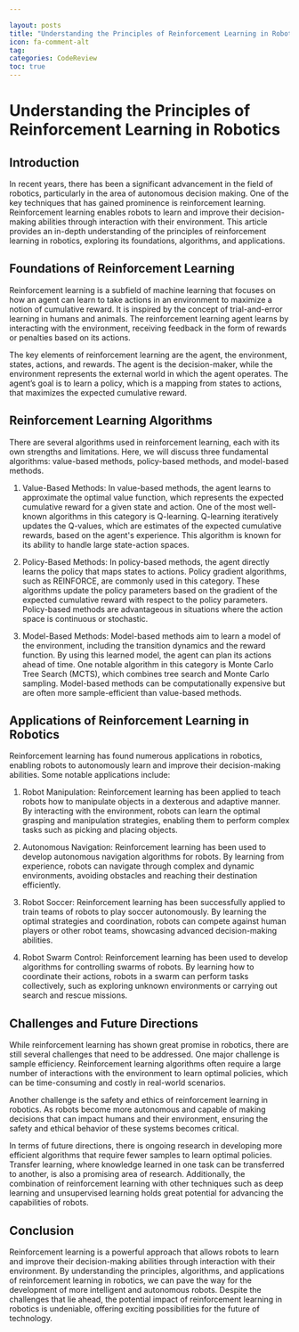 ```yaml
---

layout: posts
title: "Understanding the Principles of Reinforcement Learning in Robotics"
icon: fa-comment-alt
tag:      
categories: CodeReview
toc: true
---
```




# Understanding the Principles of Reinforcement Learning in Robotics

## Introduction

In recent years, there has been a significant advancement in the field of robotics, particularly in the area of autonomous decision making. One of the key techniques that has gained prominence is reinforcement learning. Reinforcement learning enables robots to learn and improve their decision-making abilities through interaction with their environment. This article provides an in-depth understanding of the principles of reinforcement learning in robotics, exploring its foundations, algorithms, and applications.

## Foundations of Reinforcement Learning

Reinforcement learning is a subfield of machine learning that focuses on how an agent can learn to take actions in an environment to maximize a notion of cumulative reward. It is inspired by the concept of trial-and-error learning in humans and animals. The reinforcement learning agent learns by interacting with the environment, receiving feedback in the form of rewards or penalties based on its actions.

The key elements of reinforcement learning are the agent, the environment, states, actions, and rewards. The agent is the decision-maker, while the environment represents the external world in which the agent operates. The agent’s goal is to learn a policy, which is a mapping from states to actions, that maximizes the expected cumulative reward.

## Reinforcement Learning Algorithms

There are several algorithms used in reinforcement learning, each with its own strengths and limitations. Here, we will discuss three fundamental algorithms: value-based methods, policy-based methods, and model-based methods.

1. Value-Based Methods: In value-based methods, the agent learns to approximate the optimal value function, which represents the expected cumulative reward for a given state and action. One of the most well-known algorithms in this category is Q-learning. Q-learning iteratively updates the Q-values, which are estimates of the expected cumulative rewards, based on the agent's experience. This algorithm is known for its ability to handle large state-action spaces.

2. Policy-Based Methods: In policy-based methods, the agent directly learns the policy that maps states to actions. Policy gradient algorithms, such as REINFORCE, are commonly used in this category. These algorithms update the policy parameters based on the gradient of the expected cumulative reward with respect to the policy parameters. Policy-based methods are advantageous in situations where the action space is continuous or stochastic.

3. Model-Based Methods: Model-based methods aim to learn a model of the environment, including the transition dynamics and the reward function. By using this learned model, the agent can plan its actions ahead of time. One notable algorithm in this category is Monte Carlo Tree Search (MCTS), which combines tree search and Monte Carlo sampling. Model-based methods can be computationally expensive but are often more sample-efficient than value-based methods.

## Applications of Reinforcement Learning in Robotics

Reinforcement learning has found numerous applications in robotics, enabling robots to autonomously learn and improve their decision-making abilities. Some notable applications include:

1. Robot Manipulation: Reinforcement learning has been applied to teach robots how to manipulate objects in a dexterous and adaptive manner. By interacting with the environment, robots can learn the optimal grasping and manipulation strategies, enabling them to perform complex tasks such as picking and placing objects.

2. Autonomous Navigation: Reinforcement learning has been used to develop autonomous navigation algorithms for robots. By learning from experience, robots can navigate through complex and dynamic environments, avoiding obstacles and reaching their destination efficiently.

3. Robot Soccer: Reinforcement learning has been successfully applied to train teams of robots to play soccer autonomously. By learning the optimal strategies and coordination, robots can compete against human players or other robot teams, showcasing advanced decision-making abilities.

4. Robot Swarm Control: Reinforcement learning has been used to develop algorithms for controlling swarms of robots. By learning how to coordinate their actions, robots in a swarm can perform tasks collectively, such as exploring unknown environments or carrying out search and rescue missions.

## Challenges and Future Directions

While reinforcement learning has shown great promise in robotics, there are still several challenges that need to be addressed. One major challenge is sample efficiency. Reinforcement learning algorithms often require a large number of interactions with the environment to learn optimal policies, which can be time-consuming and costly in real-world scenarios.

Another challenge is the safety and ethics of reinforcement learning in robotics. As robots become more autonomous and capable of making decisions that can impact humans and their environment, ensuring the safety and ethical behavior of these systems becomes critical.

In terms of future directions, there is ongoing research in developing more efficient algorithms that require fewer samples to learn optimal policies. Transfer learning, where knowledge learned in one task can be transferred to another, is also a promising area of research. Additionally, the combination of reinforcement learning with other techniques such as deep learning and unsupervised learning holds great potential for advancing the capabilities of robots.

## Conclusion

Reinforcement learning is a powerful approach that allows robots to learn and improve their decision-making abilities through interaction with their environment. By understanding the principles, algorithms, and applications of reinforcement learning in robotics, we can pave the way for the development of more intelligent and autonomous robots. Despite the challenges that lie ahead, the potential impact of reinforcement learning in robotics is undeniable, offering exciting possibilities for the future of technology.